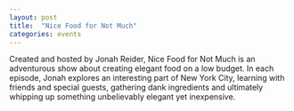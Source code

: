 ```yaml
---
layout: post
title:  "Nice Food for Not Much"
categories: events
---
```


Created and hosted by Jonah Reider, Nice Food for Not Much is an adventurous show about creating elegant food on a low budget. In each episode, Jonah explores an interesting part of New York City, learning with friends and special guests, gathering dank ingredients and ultimately whipping up something unbelievably elegant yet inexpensive.
